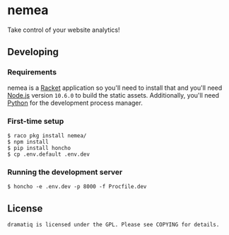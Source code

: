 # nemea

Take control of your website analytics!


## Developing

### Requirements

nemea is a [Racket] application so you'll need to install that and
you'll need [Node.js] version `10.6.0` to build the static assets.
Additionally, you'll need [Python] for the development process
manager.

### First-time setup

    $ raco pkg install nemea/
    $ npm install
    $ pip install honcho
    $ cp .env.default .env.dev

### Running the development server

    $ honcho -e .env.dev -p 8000 -f Procfile.dev


[Racket]: https://racket-lang.org
[Python]: https://python.org
[Node.js]: https://nodejs.org


## License

    dramatiq is licensed under the GPL. Please see COPYING for details.
